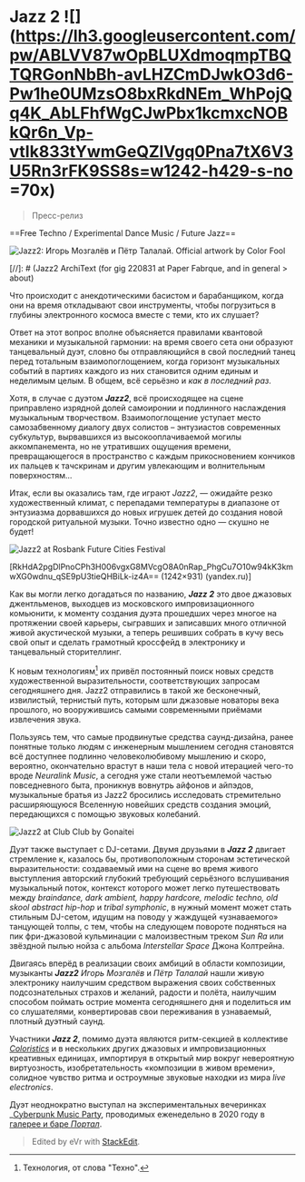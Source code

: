 # Jazz 2 ![](https://lh3.googleusercontent.com/pw/ABLVV87wOpBLUXdmoqmpTBQTQRGonNbBh-avLHZCmDJwkO3d6-Pw1he0UMzsO8bxRkdNEm_WhPojQq4K_AbLFhfWgCJwPbx1kcmxcNOBkQr6n_Vp-vtIk833tYwmGeQZlVgq0Pna7tX6V3U5Rn3rFK9SS8s=w1242-h429-s-no =70x)
> Пресс-релиз

==Free Techno / Experimental Dance Music / Future Jazz==

![Jazz2: Игорь Мозгалёв и Пётр Талалай. Official artwork by Color Fool](https://lh3.googleusercontent.com/pw/ABLVV84VVgTYmlldwKH4PQ3bZ39oXgDxyQZ0Rll5oWGmuuj06r4i3uSLVUhRIo689hVuj6ii3i6vDd5jqKiIXadV9ySfCcTO34GPzAefMqYxoWWu60wXF9U=s0-d-ip)

[//]: # (Jazz2 ArchiText (for gig 220831 at Paper Fabrque, and in general > about)

   Что происходит с анекдотическими басистом и барабанщиком, когда они на время откладывают свои инструменты, чтобы погрузиться в глубины электронного космоса вместе с теми, кто их слушает?

   Ответ на этот вопрос вполне объясняется правилами квантовой механики и музыкальной гармонии: на время своего сета они образуют танцевальный дуэт, словно бы отправляющийся в свой последний танец перед тотальным взаимопоглощением, когда горизонт музыкальных событий в партиях каждого из них становится одним единым и неделимым целым. В общем, всё серьёзно и _как в последний раз_.

   Хотя, в случае с дуэтом _**Jazz2**_, всё происходящее на сцене приправлено изрядной долей самоиронии и подлинного наслаждения музыкальным творчеством. Взаимопоглощение уступает место самозабвенному диалогу двух солистов – энтузиастов современных субкультур, вырвавшихся из высокооплачиваемой могилы аккомпанемента, но не утративших ощущения времени, превращающегося в пространство с каждым прикосновением кончиков их пальцев к тачскринам и другим увлекающим и волнительным поверхностям...

   Итак, если вы оказались там, где играют _Jazz2_, — ожидайте резко художественный климат, с перепадами температуры в диапазоне от энтузиазма дорвавшихся до новых игрушек детей до создания новой городской ритуальной музыки. Точно известно одно — скушно не будет!
   
![Jazz2 at Rosbank Future Cities Festival](https://lh3.googleusercontent.com/pw/ABLVV85QuoGXUq6Ej5LV-cHsS2RgzffaIyb-22yx9_yKFJOdtZIbJuQpNPLlYzskcAT4JXFkYht3aBQE3DinLp27clxpdKRsPhSY51SsY-ovSJ5Q-jJJb7K_1r55aeWMo2fOPwgywXgwxHZGrxuS-GdynWw=w1242-h930-s-no)



[RkHdA2pgDlPnoCPh3H006vgxG8MVcgO8A0nRap_PhgCu7O10w94kK3kmwXG0wdnu_qSE9pU3tieQHBiLk-iz4A== (1242×931) (yandex.ru)]



   Как вы могли легко догадаться по названию, _**Jazz 2**_ это двое джазовых джентльменов, выходцев из московского импровизационного комьюнити, к моменту создания дуэта прошедших через многое на протяжении своей карьеры, сыгравших и записавших много отличной живой акустической музыки, а теперь решивших собрать в кучу весь свой опыт и сделать грамотный кроссфейд в электронику и танцевальный сторителлинг.

   К новым технологиям[^1] их привёл постоянный поиск новых средств художественной выразительности, соответствующих запросам сегодняшнего дня. Jazz2 отправились в такой же бесконечный, извилистый, тернистый путь, которым шли джазовые новаторы века прошлого, но вооружившись самыми современными приёмами извлечения звука.

   Пользуясь тем, что самые продвинутые средства саунд-дизайна, ранее понятные только людям с инженерным мышлением сегодня становятся всё доступнее подлинно человеколюбивому мышлению и скоро, вероятно, окончательно врастут в наши тела с новой итерацией чего-то вроде _Neuralink Music_, а сегодня уже стали неотъемлемой частью повседневного быта, проникнув вовнутрь айфонов и айпэдов, музыкальные братья из Jazz2 бросились исследовать стремительно расширяющуюся Вселенную новейших средств создания эмоций, передающихся с помощью звуковых колебаний. 
   
![Jazz2 at Club Club by Gonaitei](https://lh3.googleusercontent.com/pw/ABLVV87DpoT4UP84g6Xh7r_kHb5-FLg3WeXQ9i1HBQYAuB9lQNvC5HgpJjlIbOYp5R6pswgRtjBL5qMydxBxqCi7s800cuxMyt2M5-JjLcqFI-fQ9l5eu3EfaJnoiR7kW3TIWg3c77pNjJ-FQ2_hjXKZ9zU=w1242-h828-s-no)

   Дуэт также выступает с  DJ-сетами. Двумя друзьями в _**Jazz 2**_ двигает стремление к, казалось бы, противоположным сторонам эстетической выразительности: создаваемый ими на сцене во время живого выступления авторский глубокий требующий серьёзного вслушивания музыкальный поток, контекст которого может легко путешествовать между _braindance, dark ambient, happy hardcore, melodic techno, old skool abstract hip-hop_ и _tribal symphonic_, в нужный момент может стать стильным DJ-сетом, идущим на поводу у жаждущей «узнаваемого» танцующей толпы, с тем, чтобы на следующем повороте подняться на пик фри-джазовой кульминации с малоизвестным треком _Sun Ra_ или звёздной пылью нойза с альбома _Interstellar Space_ Джона Колтрейна.

   Двигаясь вперёд в реализации своих амбиций в области композиции, музыканты _**Jazz2**_ _Игорь Мозгалёв_ и _Пётр Талалай_ нашли живую электронику наилучшим средством выражения своих собственных подсознательных страхов и желаний, радости и полёта, наилучшим способом поймать острие момента сегодняшнего дня и поделиться им со слушателями, конвертировав свои переживания в узнаваемый, плотный дуэтный саунд.

   Участники _**Jazz 2**_, помимо дуэта являются ритм-секцией в коллективе _[Coloristics](https://vk.comcolorindustriezzpublic)_ и в нескольких других джазовых и импровизационных креативных единицах, импортируя в открытый мир вокруг невероятную виртуозность, изобретательность «композиции в живом времени», солидное чувство ритма и остроумные звуковые находки из мира _live electronics_.

   Дуэт неоднократно выступал на экспериментальных вечеринках _[Cyberpunk Music Party](https://www.youtube.com/live/De1KWE8Hs2U), проводимых еженедельно в 2020 году в [галерее и баре _Портал_](https://www.afisha.ru/msk/art-galereya-portal-23321). 


[^1]: Технология, от слова "Техно".

> Edited by eVr with [StackEdit](https://stackedit.io/).
 
